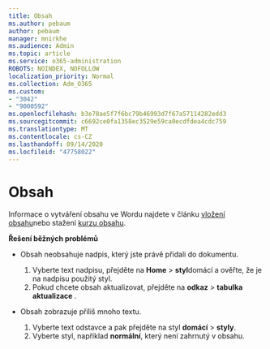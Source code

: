 ```yaml
---
title: Obsah
ms.author: pebaum
author: pebaum
manager: mnirkhe
ms.audience: Admin
ms.topic: article
ms.service: o365-administration
ROBOTS: NOINDEX, NOFOLLOW
localization_priority: Normal
ms.collection: Adm_O365
ms.custom:
- "3042"
- "9000592"
ms.openlocfilehash: b3e78ae5f7f6bc79b46993d7f67a57114282edd3
ms.sourcegitcommit: c6692ce0fa1358ec3529e59ca0ecdfdea4cdc759
ms.translationtype: MT
ms.contentlocale: cs-CZ
ms.lasthandoff: 09/14/2020
ms.locfileid: "47758022"
---
```

# <a name="table-of-contents"></a>Obsah

Informace o vytváření obsahu ve Wordu najdete v článku [vložení obsahu](https://support.office.com/article/882e8564-0edb-435e-84b5-1d8552ccf0c0)nebo stažení [kurzu obsahu](https://go.microsoft.com/fwlink/?linkid=2065106).

**Řešení běžných problémů**

- Obsah neobsahuje nadpis, který jste právě přidali do dokumentu.
  1. Vyberte text nadpisu, přejděte na **Home**  >  **styl**domácí a ověřte, že je na nadpisu použitý styl.
  2. Pokud chcete obsah aktualizovat, přejděte na **odkaz**  >  **tabulka aktualizace** .

- Obsah zobrazuje příliš mnoho textu. 
  1. Vyberte text odstavce a pak přejděte na styl **domácí**  >  **styly**.
  2. Vyberte styl, například **normální**, který není zahrnutý v obsahu.